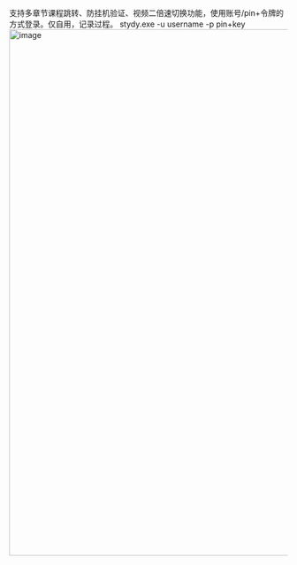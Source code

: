 支持多章节课程跳转、防挂机验证、视频二倍速切换功能，使用账号/pin+令牌的方式登录。仅自用，记录过程。
stydy.exe -u username -p pin+key
<img width="951" alt="image" src="https://user-images.githubusercontent.com/48641906/216860408-a6146074-8f05-4529-96ba-1654cb913b5f.png">
